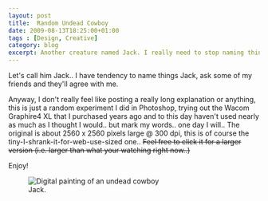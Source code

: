 ```yaml
---
layout: post
title:  Random Undead Cowboy
date: 2009-08-13T18:25:00+01:00
tags : [Design, Creative]
category: blog
excerpt: Another creature named Jack. I really need to stop naming things Jack.
---
```

Let's call him Jack.. I have tendency to name things Jack, ask some of my friends and they'll agree with me.

Anyway, I don't really feel like posting a really long explanation or anything, this is just a random experiment I did in Photoshop, trying out the Wacom Graphire4 XL that I purchased years ago and to this day haven't used nearly as much as I thought I would.. but mark my words.. one day I will.. The original is about 2560 x 2560 pixels large @ 300 dpi, this is of course the tiny-I-shrank-it-for-web-use-sized one.. <del>Feel free to click it for a larger version (i.e. larger than what your watching right now..)</del>

Enjoy!

<div>
<figure>
	<img src="../../../../assets/posts/2009/august/random-undead-cowboy/gun-slinger.jpg" alt="Digital painting of an undead cowboy">
	<figcaption>Jack.</figcaption>
</figure>
</div>
